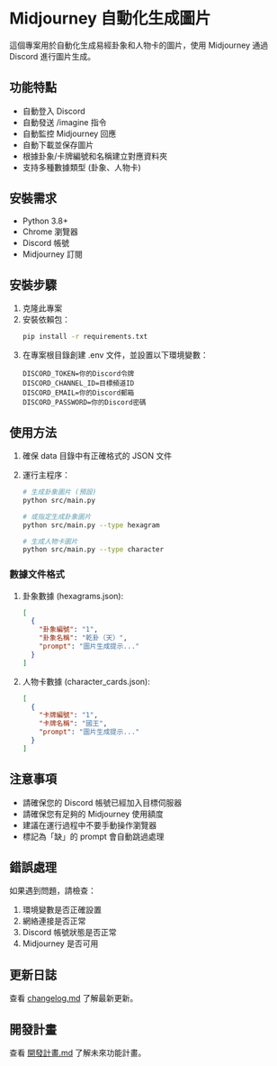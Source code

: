 # Midjourney 自動化生成圖片

這個專案用於自動化生成易經卦象和人物卡的圖片，使用 Midjourney 通過 Discord 進行圖片生成。

## 功能特點

- 自動登入 Discord
- 自動發送 /imagine 指令
- 自動監控 Midjourney 回應
- 自動下載並保存圖片
- 根據卦象/卡牌編號和名稱建立對應資料夾
- 支持多種數據類型 (卦象、人物卡)

## 安裝需求

- Python 3.8+
- Chrome 瀏覽器
- Discord 帳號
- Midjourney 訂閱

## 安裝步驟

1. 克隆此專案
2. 安裝依賴包：
   ```bash
   pip install -r requirements.txt
   ```
3. 在專案根目錄創建 .env 文件，並設置以下環境變數：
   ```
   DISCORD_TOKEN=你的Discord令牌
   DISCORD_CHANNEL_ID=目標頻道ID
   DISCORD_EMAIL=你的Discord郵箱
   DISCORD_PASSWORD=你的Discord密碼
   ```

## 使用方法

1. 確保 data 目錄中有正確格式的 JSON 文件
2. 運行主程序：

   ```bash
   # 生成卦象圖片 (預設)
   python src/main.py
   
   # 或指定生成卦象圖片
   python src/main.py --type hexagram
   
   # 生成人物卡圖片
   python src/main.py --type character
   ```

### 數據文件格式

1. 卦象數據 (hexagrams.json):
   ```json
   [
     {
       "卦象編號": "1",
       "卦象名稱": "乾卦（天）",
       "prompt": "圖片生成提示..."
     }
   ]
   ```

2. 人物卡數據 (character_cards.json):
   ```json
   [
     {
       "卡牌編號": "1",
       "卡牌名稱": "國王",
       "prompt": "圖片生成提示..."
     }
   ]
   ```

## 注意事項

- 請確保您的 Discord 帳號已經加入目標伺服器
- 請確保您有足夠的 Midjourney 使用額度
- 建議在運行過程中不要手動操作瀏覽器
- 標記為「缺」的 prompt 會自動跳過處理

## 錯誤處理

如果遇到問題，請檢查：
1. 環境變數是否正確設置
2. 網絡連接是否正常
3. Discord 帳號狀態是否正常
4. Midjourney 是否可用

## 更新日誌

查看 [changelog.md](../changelog.md) 了解最新更新。

## 開發計畫

查看 [開發計畫.md](../開發計畫.md) 了解未來功能計畫。 
